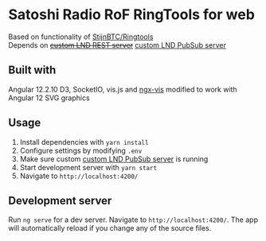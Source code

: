 # Satoshi Radio RoF RingTools for web

Based on functionality of [StijnBTC/Ringtools](https://github.com/StijnBTC/Ringtools)<br>
Depends on ~~[custom LND REST server](https://github.com/dsbaars/srrof-lnd-rest)~~  [custom LND PubSub server](https://github.com/dsbaars/srrof-lnd-pubsub-python)

## Built with

Angular 12.2.10
D3, SocketIO, vis.js and [ngx-vis](https://github.com/visjs/ngx-vis) modified to work with Angular 12
SVG graphics

## Usage

1. Install dependencies with `yarn install`
2. Configure settings by modifying `.env`
2. Make sure custom [custom LND PubSub server](https://github.com/dsbaars/srrof-lnd-pubsub-python) is running
3. Start development server with `yarn start`
4. Navigate to `http://localhost:4200/`

## Development server

Run `ng serve` for a dev server. Navigate to `http://localhost:4200/`. The app will automatically reload if you change any of the source files.


